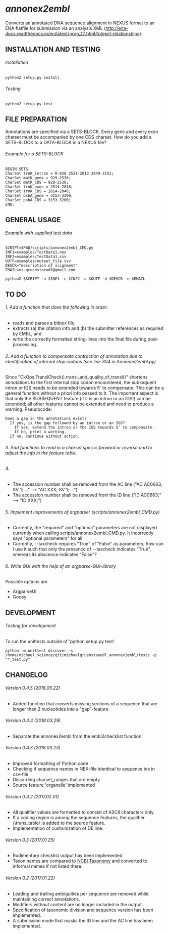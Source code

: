 *annonex2embl*
===================

Converts an annotated DNA sequence alignment in NEXUS format to an ENA flatfile for submission via an analysis XML (http://ena-docs.readthedocs.io/en/latest/prog_12.html#object-relationships).


INSTALLATION AND TESTING
------------------------
###### Installation
```
python2 setup.py install
```

###### Testing
```
python2 setup.py test
```


FILE PREPARATION
----------------
Annotations are specified via a SETS-BLOCK. Every gene and every exon charset must be accompanied by one CDS charset.
How do you add a SETS-BLOCK to a DATA-BLOCK in a NEXUS file?

###### Example for a SETS-BLOCK
```
BEGIN SETS;
CharSet trnK_intron = 0-928 2531-2813 2849-3152;
CharSet matK_gene = 929-2530;
CharSet matK_CDS = 929-2530;
CharSet trnK_exon = 2814-2848;
CharSet trnK_CDS = 2814-2848;
CharSet psbA_gene = 3153-3200;
CharSet psbA_CDS = 3153-3200;
END;
```


GENERAL USAGE
-------------

###### Example with supplied test data
```
SCRIPT=$PWD/scripts/annonex2embl_CMD.py
INF1=examples/TestData1.nex
INF2=examples/TestData1.csv
OUTF=examples/output_file.csv
DESCR="description of alignment"
EMAIL=mi.gruenstaeudl@gmail.com

python2 $SCRIPT -n $INF1 -c $INF2 -o $OUTF -d $DESCR -e $EMAIL
```


TO DO
-----

###### 1. Add a function that does the following in order:
* reads and parses a bibtex file,
* extracts (a) the citation info and (b) the submitter references as required by EMBL, and
* write the correctly formatted string-lines into the final file during post-processing.

###### 2. Add a function to compensate contraction of annotation due to identification of internal stop codons (see line 304 in Annonex2embl.py)
Since "CkOps.TranslCheck().transl_and_quality_of_transl()" shortens annotations to the first internal stop codon
encountered, the subsequent intron or IGS needs to be extended towards 5' to compensate. This can be a general function without a priori info passed to it. The important aspect is that only the SUBSEQUENT feature (if it is an intron or an IGS!) can be extended; all other features cannot be extended and need to produce a warning.
Pseudocode:
```
Does a gap in the annotations exist?
  If yes, is the gap followed by an intron or an IGS?
    If yes, extend the intron or the IGS towards 5' to compensate.
    If no, print a warning.
  If no, continue without action.
```

###### 3. Add functions to read in a charset spec is forward or reverse and to adjust the info in the feature table.

###### 4.
* The accession number shall be removed from the AC line ("AC   AC0663; SV 1; ..." --> "AC   XXX; SV 1; ...")
* The accession number shall be removed from the ID line ("ID   AC0663;" --> "ID   XXX;")

###### 5. Implement improvements of argparser (scripts/annonex2embl_CMD.py)
* Currently, the "required" and "optional" parameters are not displayed currently when calling scripts/annonex2embl_CMD.py. It incorrectly says "optional parameters" for all.
* Currently, --taxcheck requires "True" of "False" as parameters; how can I use it such that only the presence of --taxcheck indicates "True", whereas its abscence indicates "False"?

###### 6. Write GUI with the help of an argparse-GUI-library
Possible options are
* ArgparseUi
* Gooey


DEVELOPMENT
-----------
###### Testing for development
To run the unittests outside of 'python setup.py test':
```
python -m unittest discover -s /home/michael_science/git/michaelgruenstaeudl_annonex2embl/tests -p "*_test.py"
```


CHANGELOG
---------
###### Version 0.4.5 (2018.05.22)
* Added function that converts missing sections of a sequence that are longer than 2 nucleotides into a "gap"-feature
###### Version 0.4.4 (2018.03.29)
* Separate the annonex2embl from the embl2checklist function.
###### Version 0.4.3 (2018.03.23)
* Improved formatting of Python code
* Checking if sequence names in NEX-file identical to sequence ids in csv-file
* Discarding charset_ranges that are empty
* Source feature 'organelle' implemented
###### Version 0.4.2 (2017.02.01)
* All qualifier values are formatted to consist of ASCII characters only.
* If a coding region is among the sequence features, the qualifier /\trans_table/ is added to the source feature.
* Implementation of customization of DE line.
###### Version 0.3 (2017.01.25)
* Rudimentary checklist output has been implemented.
* Taxon names are compared to [NCBI Taxonomy](https://www.ncbi.nlm.nih.gov/taxonomy) and converted to informal names if not listed there.
###### Version 0.2 (2017.01.22)
* Leading and trailing ambiguities per sequence are removed while maintaining correct annotations.
* Modifiers without content are no longer included in the output.
* Specification of taxonomic division and sequence version has been implemented.
* A submission mode that masks the ID line and the AC line has been implemented.
